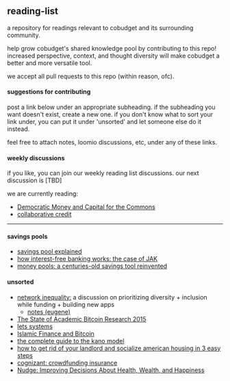 ## reading-list

a repository for readings relevant to cobudget and its surrounding community. 

help grow cobudget's shared knowledge pool by contributing to this repo! increased perspective, context, and thought diversity will make cobudget a better and more versatile tool.

we accept all pull requests to this repo (within reason, ofc).

#### suggestions for contributing

post a link below under an appropriate subheading. if the subheading you want doesn't exist, create a new one. if you don't know what to sort your link under, you can put it under 'unsorted' and let someone else do it instead.

feel free to attach notes, loomio discussions, etc, under any of these links.

#### weekly discussions

if you like, you can join our weekly reading list discussions. our next discussion is [TBD]

we are currently reading:
- [Democratic Money and Capital for the Commons](http://commonsstrategies.org/democratic-money-and-capital-for-the-commons/?utm_content=bufferc9885&utm_medium=social&utm_source=facebook.com&utm_campaign=buffer)
- [collaborative credit](http://www.theguardian.com/media-network/media-network-blog/2014/jul/03/collaborative-credit-heal-capitalism)

---

#### savings pools

- [savings pool explained](https://www.ipcuk.events/sites/default/files/media_upload/Savings%20Pools.pdf)
- [how interest-free banking works: the case of JAK](http://www.feasta.org/documents/review2/carrie2.htm)
- [money pools: a centuries-old savings tool reinvented](http://www.csmonitor.com/World/Making-a-difference/Change-Agent/2014/0221/Money-pools-a-centuries-old-savings-tool-reinvented)

#### unsorted

- [network inequality:](https://medium.com/@anildash/network-inequality-3309fb1aac59#.nkg4wtkwj) a discussion on prioritizing diversity + inclusion while funding + building new apps
  - [notes (eugene)](https://gist.github.com/data-doge/75fc1c82a7034439604c)
- [The State of Academic Bitcoin Research 2015](http://suitpossum.blogspot.co.nz/2016/01/bitcoin-research-2015.html)
- [lets systems](https://en.wikipedia.org/wiki/Local_exchange_trading_system)
- [Islamic Finance and Bitcoin](http://jibfnet.com/journals/jibf/Vol_3_No_1_June_2015/1.pdf)
- [the complete guide to the kano model](http://foldingburritos.com/kano-model/)
- [how to get rid of your landlord and socialize american housing in 3 easy steps](http://www.thenation.com/article/how-to-get-rid-of-your-landlord-and-socialize-american-housing-in-3-easy-steps/)
- [cognizant: crowdfunding insurance](http://www.cognizant.com/InsightsWhitepapers/Crowdfunding-Insurance-codex1694.pdf)
- [Nudge: Improving Decisions About Health, Wealth, and Happiness](http://www.amazon.com/gp/product/B00A5DCALY/)
